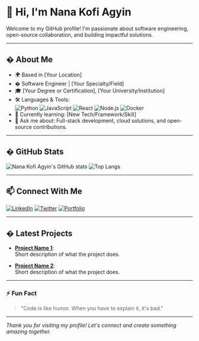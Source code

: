 # 👋 Hi, I'm Nana Kofi Agyin

Welcome to my GitHub profile! I'm passionate about software engineering, open-source collaboration, and building impactful solutions. 

---

## � About Me

- 🌍 Based in [Your Location]
- � Software Engineer | [Your Specialty/Field]
- 🎓 [Your Degree or Certification], [Your University/Institution]
- 🛠️ Languages & Tools:  
  ![Python](https://img.shields.io/badge/Python-3670A0?style=for-the-badge&logo=python&logoColor=ffdd54)
  ![JavaScript](https://img.shields.io/badge/JavaScript-F7DF1E?style=for-the-badge&logo=javascript&logoColor=black)
  ![React](https://img.shields.io/badge/React-20232A?style=for-the-badge&logo=react&logoColor=61DAFB)
  ![Node.js](https://img.shields.io/badge/Node.js-339933?style=for-the-badge&logo=nodedotjs&logoColor=white)
  ![Docker](https://img.shields.io/badge/Docker-2496ED?style=for-the-badge&logo=docker&logoColor=white)
- 🌱 Currently learning: [New Tech/Framework/Skill]
- 💬 Ask me about: Full-stack development, cloud solutions, and open-source contributions.

---

## � GitHub Stats

![Nana Kofi Agyin's GitHub stats](https://github-readme-stats.vercel.app/api?username=Nana-Kofi-Agyin&show_icons=true&theme=radical)
![Top Langs](https://github-readme-stats.vercel.app/api/top-langs/?username=Nana-Kofi-Agyin&layout=compact&theme=radical)

---

## 📫 Connect With Me

[![LinkedIn](https://img.shields.io/badge/LinkedIn-blue?style=for-the-badge&logo=linkedin)](https://www.linkedin.com/in/your-linkedin/)
[![Twitter](https://img.shields.io/badge/Twitter-blue?style=for-the-badge&logo=twitter)](https://twitter.com/your-twitter)
[![Portfolio](https://img.shields.io/badge/Portfolio-000?style=for-the-badge&logo=vercel)](https://your-portfolio.com)

---

## � Latest Projects

- **[Project Name 1](https://github.com/Nana-Kofi-Agyin/project1)**:  
  Short description of what the project does.

- **[Project Name 2](https://github.com/Nana-Kofi-Agyin/project2)**:  
  Short description of what the project does.

---

### ⚡ Fun Fact

> "Code is like humor. When you have to explain it, it's bad."

---

_Thank you for visiting my profile! Let's connect and create something amazing together._